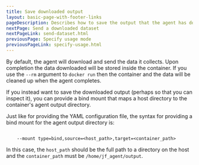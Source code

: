 ```yaml
---
title: Save downloaded output
layout: basic-page-with-footer-links
pageDescription: Describes how to save the output that the agent has downloaded.
nextPage: Send a downloaded dataset
nextPageLink: send-dataset.html
previousPage: Specify usage mode
previousPageLink: specify-usage.html
---
```


By default, the agent will download and send the data it collects. Upon completion the data downloaded will be stored inside the container. If you use the `--rm` argument to `docker run` then the container and the data will be cleaned up when the agent completes.  

If you instead want to save the downloaded output (perhaps so that you can inspect it), you can provide a bind mount that maps a host directory to the container's agent output directory.  

Just like for providing the YAML configuration file, the syntax for providing a bind mount for the agent output directory is:

<p class="code-block"><code>
    --mount type=bind,source=&lt;host_path&gt;,target=&lt;container_path&gt;
</code></p>  
    
In this case, the `host_path` should be the full path to a directory on the host and the `container_path` must be `/home/jf_agent/output`.

